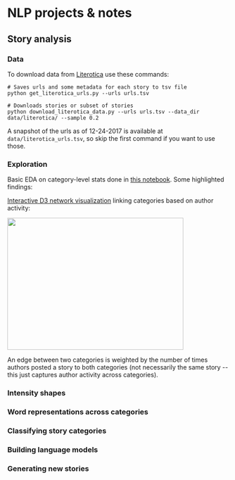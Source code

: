 # NLP projects & notes

## Story analysis

### Data
To download data from [Literotica](https://www.literotica.com) use these commands:  

```
# Saves urls and some metadata for each story to tsv file
python get_literotica_urls.py --urls urls.tsv

# Downloads stories or subset of stories
python download_literotica_data.py --urls urls.tsv --data_dir data/literotica/ --sample 0.2
```  
A snapshot of the urls as of 12-24-2017 is available at `data/literotica_urls.tsv`, so skip the first command if you want to use those.  

### Exploration
Basic EDA on category-level stats done in [this notebook](https://github.com/morganecf/nlp/blob/master/notebooks/Literotica%20EDA.ipynb). Some highlighted findings:  

[Interactive D3 network visualization](https://github.com/morganecf/nlp/blob/master/notebooks/Literotica%20Category%20Network.ipynb) linking categories based on author activity:  

<img src="https://user-images.githubusercontent.com/4405597/34368502-8ad7ae48-ea82-11e7-8fac-ee9056a7a285.png" width=400 height=300>

An edge between two categories is weighted by the number of times authors posted a story to both categories (not necessarily the same story -- this just captures author activity across categories).  

### Intensity shapes

### Word representations across categories

### Classifying story categories

### Building language models

### Generating new stories
